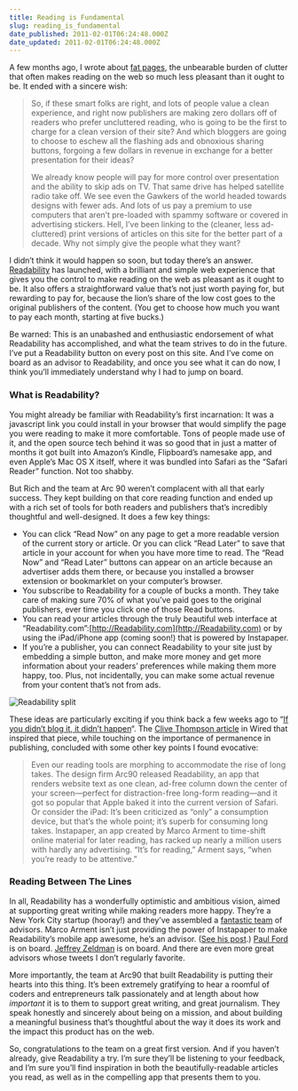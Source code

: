 ```yaml
---
title: Reading is Fundamental
slug: reading_is_fundamental
date_published: 2011-02-01T06:24:48.000Z
date_updated: 2011-02-01T06:24:48.000Z
---
```


A few months ago, I wrote about [fat pages](/2010/10/page_weight.html), the unbearable burden of clutter that often makes reading on the web so much less pleasant than it ought to be. It ended with a sincere wish:

> So, if these smart folks are right, and lots of people value a clean experience, and right now publishers are making zero dollars off of readers who prefer uncluttered reading, who is going to be the first to charge for a clean version of their site? And which bloggers are going to choose to eschew all the flashing ads and obnoxious sharing buttons, forgoing a few dollars in revenue in exchange for a better presentation for their ideas?
> 
> We already know people will pay for more control over presentation and the ability to skip ads on TV. That same drive has helped satellite radio take off. We see even the Gawkers of the world headed towards designs with fewer ads. And lots of us pay a premium to use computers that aren’t pre-loaded with spammy software or covered in advertising stickers. Hell, I’ve been linking to the (cleaner, less ad-cluttered) print versions of articles on this site for the better part of a decade. Why not simply give the people what they want?

I didn’t think it would happen so soon, but today there’s an answer. [Readability](https://www.readability.com/) has launched, with a brilliant and simple web experience that gives you the control to make reading on the web as pleasant as it ought to be. It also offers a straightforward value that’s not just worth paying for, but rewarding to pay for, because the lion’s share of the low cost goes to the original publishers of the content. (You get to choose how much you want to pay each month, starting at five bucks.)

Be warned: This is an unabashed and enthusiastic endorsement of what Readability has accomplished, and what the team strives to do in the future. I’ve put a Readability button on every post on this site. And I’ve come on board as an advisor to Readability, and once you see what it can do now, I think you’ll immediately understand why I had to jump on board.

### What is Readability?

You might already be familiar with Readability’s first incarnation: It was a javascript link you could install in your browser that would simplify the page you were reading to make it more comfortable. Tons of people made use of it, and the open source tech behind it was so good that in just a matter of months it got built into Amazon’s Kindle, Flipboard’s namesake app, and even Apple’s Mac OS X itself, where it was bundled into Safari as the “Safari Reader” function. Not too shabby.

But Rich and the team at Arc 90 weren’t complacent with all that early success. They kept building on that core reading function and ended up with a rich set of tools for both readers and publishers that’s incredibly thoughtful and well-designed. It does a few key things:

- You can click “Read Now” on any page to get a more readable version of the current story or article. Or you can click “Read Later” to save that article in your account for when you have more time to read. The “Read Now” and “Read Later” buttons can appear on an article because an advertiser adds them there, or because you installed a browser extension or bookmarklet on your computer’s browser.
- You subscribe to Readability for a couple of bucks a month. They take care of making sure 70% of what you’ve paid goes to the original publishers, ever time you click one of those Read buttons.
- You can read your articles through the truly beautiful web interface at “Readability.com”:[http://Readability.com](http://Readability.com) or by using the iPad/iPhone app (coming soon!) that is powered by Instapaper.
- If you’re a publisher, you can connect Readability to your site just by embedding a simple button, and make more money and get more information about your readers’ preferences while making them more happy, too. Plus, not incidentally, you can make some actual revenue from your content that’s not from ads.

![Readability split](/images/readability-revenues.png)

These ideas are particularly exciting if you think back a few weeks ago to “[If you didn’t blog it, it didn’t happen](/2011/01/04/if_you_didnt_blog_it_it_didnt_happen)“. The [Clive Thompson article](http://www.wired.com/magazine/2010/12/st_thompson_short_long/) in Wired that inspired that piece, while touching on the importance of permanence in publishing, concluded with some other key points I found evocative:

> Even our reading tools are morphing to accommodate the rise of long takes. The design firm Arc90 released Readability, an app that renders website text as one clean, ad-free column down the center of your screen—perfect for distraction-free long-form reading—and it got so popular that Apple baked it into the current version of Safari. Or consider the iPad: It’s been criticized as “only” a consumption device, but that’s the whole point; it’s superb for consuming long takes. Instapaper, an app created by Marco Arment to time-shift online material for later reading, has racked up nearly a million users with hardly any advertising. “It’s for reading,” Arment says, “when you’re ready to be attentive.”

### Reading Between The Lines

In all, Readability has a wonderfully optimistic and ambitious vision, aimed at supporting great writing while making readers more happy. They’re a New York City startup (hooray!) and they’ve assembled a [fantastic team](https://www.readability.com/about/) of advisors. Marco Arment isn’t just providing the power of Instapaper to make Readability’s mobile app awesome, he’s an advisor. ([See his post](http://www.marco.org/3044068415).) [Paul Ford](http://www.ftrain.com/) is on board. [Jeffrey Zeldman](http://www.zeldman.com/) is on board. And there are even more great advisors whose tweets I don’t regularly favorite.

More importantly, the team at Arc90 that built Readability is putting their hearts into this thing. It’s been extremely gratifying to hear a roomful of coders and entrepreneurs talk passionately and at length about how *important* it is to them to support great writing, and great journalism. They speak honestly and sincerely about being on a mission, and about building a meaningful business that’s thoughtful about the way it does its work and the impact this product has on the web.

So, congratulations to the team on a great first version. And if you haven’t already, give Readability a try. I’m sure they’ll be listening to your feedback, and I’m sure you’ll find inspiration in both the beautifully-readable articles you read, as well as in the compelling app that presents them to you.
